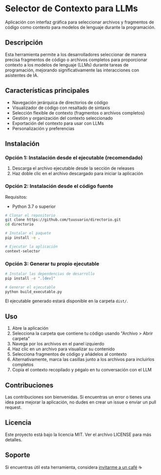 # Selector de Contexto para LLMs

Aplicación con interfaz gráfica para seleccionar archivos y fragmentos de código como contexto para modelos de lenguaje durante la programación.

## Descripción

Esta herramienta permite a los desarrolladores seleccionar de manera precisa fragmentos de código o archivos completos para proporcionar contexto a los modelos de lenguaje (LLMs) durante tareas de programación, mejorando significativamente las interacciones con asistentes de IA.

## Características principales

- Navegación jerárquica de directorios de código
- Visualizador de código con resaltado de sintaxis
- Selección flexible de contexto (fragmentos o archivos completos)
- Gestión y organización del contexto seleccionado
- Exportación del contexto para usar con LLMs
- Personalización y preferencias

## Instalación

### Opción 1: Instalación desde el ejecutable (recomendado)

1. Descarga el archivo ejecutable desde la sección de releases
2. Haz doble clic en el archivo descargado para iniciar la aplicación

### Opción 2: Instalación desde el código fuente

Requisitos:
- Python 3.7 o superior

```bash
# Clonar el repositorio
git clone https://github.com/tuusuario/directorio.git
cd directorio

# Instalar el paquete
pip install -e .

# Ejecutar la aplicación
context-selector
```

### Opción 3: Generar tu propio ejecutable

```bash
# Instalar las dependencias de desarrollo
pip install -e ".[dev]"

# Generar el ejecutable
python build_executable.py
```

El ejecutable generado estará disponible en la carpeta `dist/`.

## Uso

1. Abre la aplicación
2. Selecciona la carpeta que contiene tu código usando "Archivo > Abrir carpeta"
3. Navega por los archivos en el panel izquierdo
4. Haz clic en un archivo para visualizar su contenido
5. Selecciona fragmentos de código y añádelos al contexto
6. Alternativamente, marca las casillas junto a los archivos para incluirlos completos
7. Copia el contexto recopilado y pégalo en tu conversación con el LLM

## Contribuciones

Las contribuciones son bienvenidas. Si encuentras un error o tienes una idea para mejorar la aplicación, no dudes en crear un issue o enviar un pull request.

## Licencia

Este proyecto está bajo la licencia MIT. Ver el archivo LICENSE para más detalles.

## Soporte

Si encuentras útil esta herramienta, considera [invitarme a un café](https://buymeacoffee.com/betanzosdev) ☕
